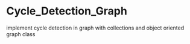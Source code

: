# Cycle_Detection_Graph
implement cycle detection in graph with collections and object oriented graph class
